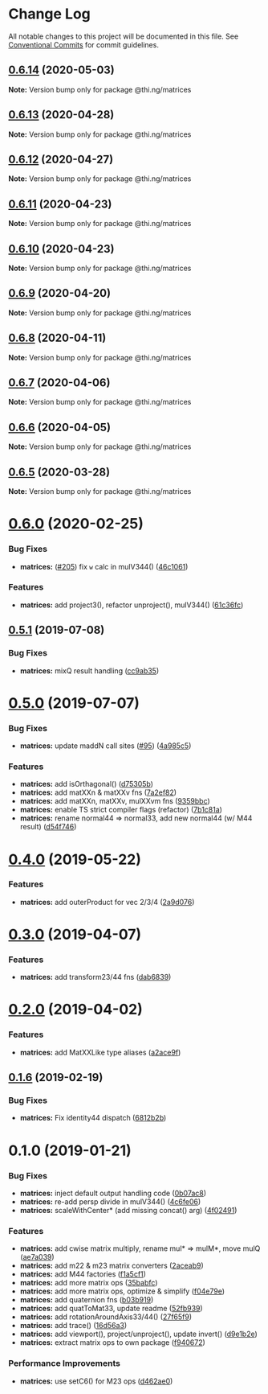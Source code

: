 # Change Log

All notable changes to this project will be documented in this file.
See [Conventional Commits](https://conventionalcommits.org) for commit guidelines.

## [0.6.14](https://github.com/thi-ng/umbrella/compare/@thi.ng/matrices@0.6.13...@thi.ng/matrices@0.6.14) (2020-05-03)

**Note:** Version bump only for package @thi.ng/matrices





## [0.6.13](https://github.com/thi-ng/umbrella/compare/@thi.ng/matrices@0.6.12...@thi.ng/matrices@0.6.13) (2020-04-28)

**Note:** Version bump only for package @thi.ng/matrices





## [0.6.12](https://github.com/thi-ng/umbrella/compare/@thi.ng/matrices@0.6.11...@thi.ng/matrices@0.6.12) (2020-04-27)

**Note:** Version bump only for package @thi.ng/matrices





## [0.6.11](https://github.com/thi-ng/umbrella/compare/@thi.ng/matrices@0.6.10...@thi.ng/matrices@0.6.11) (2020-04-23)

**Note:** Version bump only for package @thi.ng/matrices





## [0.6.10](https://github.com/thi-ng/umbrella/compare/@thi.ng/matrices@0.6.9...@thi.ng/matrices@0.6.10) (2020-04-23)

**Note:** Version bump only for package @thi.ng/matrices





## [0.6.9](https://github.com/thi-ng/umbrella/compare/@thi.ng/matrices@0.6.8...@thi.ng/matrices@0.6.9) (2020-04-20)

**Note:** Version bump only for package @thi.ng/matrices





## [0.6.8](https://github.com/thi-ng/umbrella/compare/@thi.ng/matrices@0.6.7...@thi.ng/matrices@0.6.8) (2020-04-11)

**Note:** Version bump only for package @thi.ng/matrices





## [0.6.7](https://github.com/thi-ng/umbrella/compare/@thi.ng/matrices@0.6.6...@thi.ng/matrices@0.6.7) (2020-04-06)

**Note:** Version bump only for package @thi.ng/matrices





## [0.6.6](https://github.com/thi-ng/umbrella/compare/@thi.ng/matrices@0.6.5...@thi.ng/matrices@0.6.6) (2020-04-05)

**Note:** Version bump only for package @thi.ng/matrices





## [0.6.5](https://github.com/thi-ng/umbrella/compare/@thi.ng/matrices@0.6.4...@thi.ng/matrices@0.6.5) (2020-03-28)

**Note:** Version bump only for package @thi.ng/matrices





# [0.6.0](https://github.com/thi-ng/umbrella/compare/@thi.ng/matrices@0.5.12...@thi.ng/matrices@0.6.0) (2020-02-25)


### Bug Fixes

* **matrices:** ([#205](https://github.com/thi-ng/umbrella/issues/205)) fix `w` calc in mulV344() ([46c1061](https://github.com/thi-ng/umbrella/commit/46c1061078d394d5b6ec2885f1025741893fe452))


### Features

* **matrices:** add project3(), refactor unproject(), mulV344() ([61c36fc](https://github.com/thi-ng/umbrella/commit/61c36fcc532d78b21d78dddeee5523155b0798b2))





## [0.5.1](https://github.com/thi-ng/umbrella/compare/@thi.ng/matrices@0.5.0...@thi.ng/matrices@0.5.1) (2019-07-08)

### Bug Fixes

* **matrices:** mixQ result handling ([cc9ab35](https://github.com/thi-ng/umbrella/commit/cc9ab35))

# [0.5.0](https://github.com/thi-ng/umbrella/compare/@thi.ng/matrices@0.4.0...@thi.ng/matrices@0.5.0) (2019-07-07)

### Bug Fixes

* **matrices:** update maddN call sites ([#95](https://github.com/thi-ng/umbrella/issues/95)) ([4a985c5](https://github.com/thi-ng/umbrella/commit/4a985c5))

### Features

* **matrices:** add isOrthagonal() ([d75305b](https://github.com/thi-ng/umbrella/commit/d75305b))
* **matrices:** add matXXn & matXXv fns ([7a2ef82](https://github.com/thi-ng/umbrella/commit/7a2ef82))
* **matrices:** add matXXn, matXXv, mulXXvm fns ([9359bbc](https://github.com/thi-ng/umbrella/commit/9359bbc))
* **matrices:** enable TS strict compiler flags (refactor) ([7b1c81a](https://github.com/thi-ng/umbrella/commit/7b1c81a))
* **matrices:** rename normal44 => normal33, add new normal44 (w/ M44 result) ([d54f746](https://github.com/thi-ng/umbrella/commit/d54f746))

# [0.4.0](https://github.com/thi-ng/umbrella/compare/@thi.ng/matrices@0.3.4...@thi.ng/matrices@0.4.0) (2019-05-22)

### Features

* **matrices:** add outerProduct for vec 2/3/4 ([2a9d076](https://github.com/thi-ng/umbrella/commit/2a9d076))

# [0.3.0](https://github.com/thi-ng/umbrella/compare/@thi.ng/matrices@0.2.2...@thi.ng/matrices@0.3.0) (2019-04-07)

### Features

* **matrices:** add transform23/44 fns ([dab6839](https://github.com/thi-ng/umbrella/commit/dab6839))

# [0.2.0](https://github.com/thi-ng/umbrella/compare/@thi.ng/matrices@0.1.14...@thi.ng/matrices@0.2.0) (2019-04-02)

### Features

* **matrices:** add MatXXLike type aliases ([a2ace9f](https://github.com/thi-ng/umbrella/commit/a2ace9f))

## [0.1.6](https://github.com/thi-ng/umbrella/compare/@thi.ng/matrices@0.1.5...@thi.ng/matrices@0.1.6) (2019-02-19)

### Bug Fixes

* **matrices:** Fix identity44 dispatch ([6812b2b](https://github.com/thi-ng/umbrella/commit/6812b2b))

# 0.1.0 (2019-01-21)

### Bug Fixes

* **matrices:** inject default output handling code ([0b07ac8](https://github.com/thi-ng/umbrella/commit/0b07ac8))
* **matrices:** re-add persp divide in mulV344() ([4c6fe06](https://github.com/thi-ng/umbrella/commit/4c6fe06))
* **matrices:** scaleWithCenter* (add missing concat() arg) ([4f02491](https://github.com/thi-ng/umbrella/commit/4f02491))

### Features

* **matrices:** add cwise matrix multiply, rename mul* => mulM*, move mulQ ([ae7a039](https://github.com/thi-ng/umbrella/commit/ae7a039))
* **matrices:** add m22 & m23 matrix converters ([2aceab9](https://github.com/thi-ng/umbrella/commit/2aceab9))
* **matrices:** add M44 factories ([f1a5cf1](https://github.com/thi-ng/umbrella/commit/f1a5cf1))
* **matrices:** add more matrix ops ([35babfc](https://github.com/thi-ng/umbrella/commit/35babfc))
* **matrices:** add more matrix ops, optimize & simplify ([f04e79e](https://github.com/thi-ng/umbrella/commit/f04e79e))
* **matrices:** add quaternion fns ([b03b919](https://github.com/thi-ng/umbrella/commit/b03b919))
* **matrices:** add quatToMat33, update readme ([52fb939](https://github.com/thi-ng/umbrella/commit/52fb939))
* **matrices:** add rotationAroundAxis33/44() ([27f65f9](https://github.com/thi-ng/umbrella/commit/27f65f9))
* **matrices:** add trace() ([16d56a3](https://github.com/thi-ng/umbrella/commit/16d56a3))
* **matrices:** add viewport(), project/unproject(), update invert() ([d9e1b2e](https://github.com/thi-ng/umbrella/commit/d9e1b2e))
* **matrices:** extract matrix ops to own package ([f940672](https://github.com/thi-ng/umbrella/commit/f940672))

### Performance Improvements

* **matrices:** use setC6() for M23 ops ([d462ae0](https://github.com/thi-ng/umbrella/commit/d462ae0))

